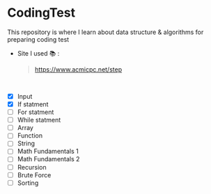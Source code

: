 # CodingTest 
This repository is where I learn about data structure &amp; algorithms for preparing coding test
<br>
 - Site I used 📚 :
   > https://www.acmicpc.net/step
<br>


- [x] Input 
- [x] If statment   
- [ ] For statment    
- [ ] While statment    
- [ ] Array   
- [ ] Function
- [ ] String
- [ ] Math Fundamentals 1
- [ ] Math Fundamentals 2
- [ ] Recursion
- [ ] Brute Force
- [ ] Sorting
